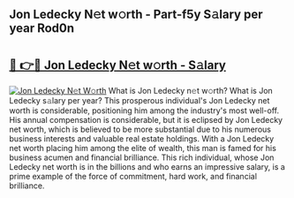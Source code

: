## Jon Ledecky N𝚎t w𝚘rth - Part-f5y S𝚊lary per year Rod0n

# <h2><a href="http://gc0cc79.nevu.top/?p=Jon+Ledecky">🔗 👉🔴 Jon Ledecky N𝚎t w𝚘rth - S𝚊lary</a></h2>

[![Jon Ledecky N𝚎t W𝚘rth](https://i.imgur.com/Oavwk0R.jpeg)](http://gc0cc79.nevu.top/?p=Jon+Ledecky)
What is Jon Ledecky n𝚎t w𝚘rth? What is Jon Ledecky s𝚊lary per year?
This prosperous individual's Jon Ledecky net worth is considerable, positioning him among the industry's most well-off. His annual compensation is considerable, but it is eclipsed by Jon Ledecky net worth, which is believed to be more substantial due to his numerous business interests and valuable real estate holdings. With a Jon Ledecky net worth placing him among the elite of wealth, this man is famed for his business acumen and financial brilliance. This rich individual, whose Jon Ledecky net worth is in the billions and who earns an impressive salary, is a prime example of the force of commitment, hard work, and financial brilliance.
